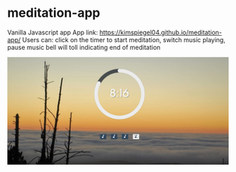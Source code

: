 # meditation-app
Vanilla Javascript app
App link:  https://kimspiegel04.github.io/meditation-app/
Users can:
    click on the timer to start meditation,
    switch music playing, pause music
    bell will toll indicating end of meditation

![picture of meditation app](images/Capture.JPG)